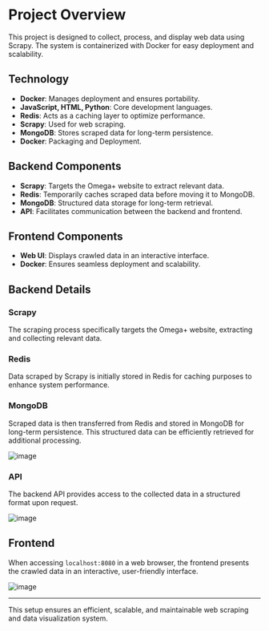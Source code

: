 # Project Overview
This project is designed to collect, process, and display web data using Scrapy. The system is containerized with Docker for easy deployment and scalability.

## Technology
- **Docker**: Manages deployment and ensures portability.
- **JavaScript, HTML, Python**: Core development languages.
- **Redis**: Acts as a caching layer to optimize performance.
- **Scrapy**: Used for web scraping.
- **MongoDB**: Stores scraped data for long-term persistence.
- **Docker**: Packaging and Deployment.

## Backend Components
- **Scrapy**: Targets the Omega+ website to extract relevant data.
- **Redis**: Temporarily caches scraped data before moving it to MongoDB.
- **MongoDB**: Structured data storage for long-term retrieval.
- **API**: Facilitates communication between the backend and frontend.

## Frontend Components
- **Web UI**: Displays crawled data in an interactive interface.
- **Docker**: Ensures seamless deployment and scalability.

## Backend Details

### Scrapy
The scraping process specifically targets the Omega+ website, extracting and collecting relevant data.

### Redis
Data scraped by Scrapy is initially stored in Redis for caching purposes to enhance system performance.

### MongoDB
Scraped data is then transferred from Redis and stored in MongoDB for long-term persistence. This structured data can be efficiently retrieved for additional processing.

![image](https://github.com/user-attachments/assets/15cab9bd-8194-48e0-a038-3c12b6b41da9)

### API
The backend API provides access to the collected data in a structured format upon request.

![image](https://github.com/user-attachments/assets/af464551-3016-46db-96e7-9e56c92183aa)

## Frontend
When accessing `localhost:8080` in a web browser, the frontend presents the crawled data in an interactive, user-friendly interface.

![image](https://github.com/user-attachments/assets/f942d6eb-8c41-443a-bce2-0681553460a6)

---

This setup ensures an efficient, scalable, and maintainable web scraping and data visualization system.
